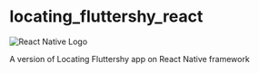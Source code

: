 # locating_fluttershy_react
![React Native Logo](https://reactnative.dev/img/header_logo.svg)

A version of Locating Fluttershy app on React Native framework
